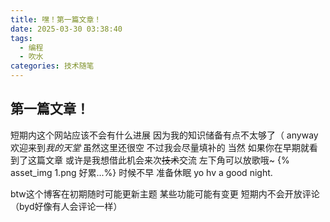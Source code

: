 ```yaml
---
title: 嘿！第一篇文章！
date: 2025-03-30 03:38:40
tags:
  - 编程
  - 吹水
categories: 技术随笔
---
```


## 第一篇文章！
短期内这个网站应该不会有什么进展
因为我的知识储备有点不太够了（
anyway欢迎来到*我的天堂*
虽然这里还很空 不过我会尽量填补的
当然 如果你在早期就看到了这篇文章 或许是我想借此机会来次~~技术~~交流
左下角可以放歌哦~
{% asset_img 1.png 好累...%}
时候不早 准备休眠
yo hv a good night.

btw这个博客在初期随时可能更新主题 某些功能可能有变更 短期内不会开放评论（byd好像有人会评论一样）
